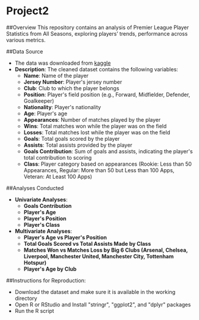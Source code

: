 # Project2

##Overview
This repository contains an analysis of Premier League Player Statistics from All Seasons, exploring players’ trends, performance across various metrics.

##Data Source
- The data was downloaded from [kaggle](https://www.kaggle.com/datasets/rishikeshkanabar/premier-league-player-statistics-updated-daily/data)
- **Description**: The cleaned dataset contains the following variables:
  - **Name**: Name of the player
  - **Jersey Number**: Player's jersey number
  - **Club**: Club to which the player belongs
  - **Position**: Player's field position (e.g., Forward, Midfielder, Defender, Goalkeeper)
  - **Nationality**: Player's nationality
  - **Age**: Player's age
  - **Appearances**: Number of matches played by the player
  - **Wins**: Total matches won while the player was on the field
  - **Losses**: Total matches lost while the player was on the field
  - **Goals**: Total goals scored by the player
  - **Assists**: Total assists provided by the player
  - **Goals Contribution**: Sum of goals and assists, indicating the player's total contribution to scoring
  - **Class**: Player category based on appearances (Rookie: Less than 50 Appearances, Regular: More than 50 but Less than 100 Apps, Veteran: At Least 100 Apps)

##Analyses Conducted
- **Univariate Analyses**:
  - **Goals Contribution**
  - **Player's Age**
  - **Player's Position**
  - **Player's Class**
- **Multivariate Analyses**:
  - **Player's Age vs Player's Position**
  - **Total Goals Scored vs Total Assists Made by Class**
  - **Matches Won vs Matches Loss by Big 6 Clubs (Arsenal, Chelsea, Liverpool, Manchester United, Manchester City, Tottenham Hotspur)**
  - **Player's Age by Club**
 
##Instructions for Reproduction:
- Download the dataset and make sure it is available in the working directory
- Open R or RStudio and Install "stringr", "ggplot2", and "dplyr" packages
- Run the R script
  
